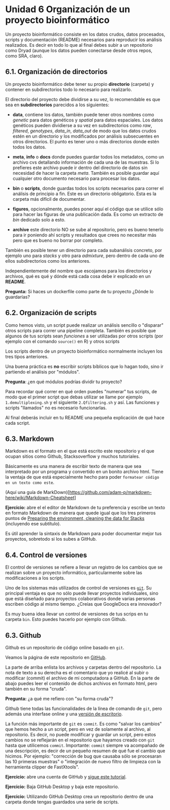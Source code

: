 # Unidad 6 Organización de un proyecto bioinformático 


Un proyecto bioinformático consiste en los datos crudos, datos procesados, scripts y documentación (README) necesarios para reproducir los análisis realizados. Es decir en todo lo que al final debes subir a un repositorio como Dryad (aunque los datos pueden conectarse desde otros repos, como SRA, claro). 


## 6.1. Organización de directorios 

Un proyecto bioinformático debe tener su propio **directorio** (carpeta) y contener en subdirectorios todo lo necesario para realizarlo.

El directorio del proyecto debe dividirse a su vez, lo recomendable es que sea en **subdirectorios** parecidos a los siguientes:

* **data**, contiene los datos, también puede tener otros nombres como *genetic* para datos genéticos y *spatial* para datos espaciales. Los datos genéticos pueden dividierse a su vez en subdirectorios como *raw*, *filtered*, *genotypes*, *data_in*, *data_out* de modo que los datos crudos estén en un directorio y los modificados por análisis subsecuentes en otros directorios. El punto es tener uno o más directorios donde estén todos los datos.  

* **meta**, **info** o **docs** donde puedes guardar todos los metadatos, como un archivo cvs detallando información de cada una de las muestras. Si lo prefieres este archivo puede ir dentro del directorio de datos sin necesidad de hacer la carpeta *meta*. También es posible guardar aquí cualquier otro documento necesario para procesar los datos.
  		
* **bin** o **scripts**, donde guardas todos los scripts necesarios para correr el análisis de principio a fin. Este es un directorio obligatorio. Esta es la carpeta más difícil de documentar.

* **figures**, opcionalmente, puedes poner aquí el código que se utilice sólo para hacer las figuras de una publicación dada. Es como un extracto de *bin* dedicado solo a esto.

* **archive** este directorio NO se sube al repositorio, pero es bueno tenerlo para ir poniendo ahí scripts y resultados que crees no necesitar más pero que es bueno no borrar por completo.

También es posible tener un directorio para cada subanálisis concreto, por ejemplo uno para *stacks* y otro para *admixture*, pero dentro de cada uno de ellos subdirectorios como los anteriores. 

Independientemente del nombre que escojamos para los directorios y archivos, qué es qué y dónde está cada cosa debe ir explicado en un **README**.

**Pregunta:** Si haces un dockerfile como parte de tu proyecto ¿Dónde lo guardarías?


## 6.2. Organización de scripts 
Como hemos visto, un script puede realizar un análisis sencillo o "disparar" otros scripts para correr una pipeline completa. También es posible que algunos de tus scripts sean *funciones* a ser utilizadas por otros scripts (por ejemplo con el comando `source()` en R) y otros scripts  

Los scripts dentro de un proyecto bioinformático normalmente incluyen los tres tipos anteriores. 

Una buena práctica es **no** escribir scripts bíblicos que lo hagan todo, sino ir partiendo el análisis por "módulos". 

**Pregunta**: ¿en qué módulos podrías dividir tu proyecto?

Para recordar qué correr en qué orden puedes "numerar" tus scripts, de modo que el primer script que debas utilizar se llame por ejemplo `1.demultiplexing.sh` y el siguiente `2.Qfiltering.sh` y así. Las funciones y scripts "llamados" no es necesario funcionarlas. 

Al final deberás incluir en tu README una pequeña explicación de qué hace cada script. 
		
## 6.3. Markdown 		

Markdown es el formato en el que está escrito este repositorio y el que ocupan sitios como Github, Stacksoverflow y muchos tutoriales. 

Básicamente es una manera de escribir texto de manera que sea interpretado por un programa y convertido en un bonito archivo html. Tiene la ventaja de que está especialmente hecho para poder `formatear código en un texto como este`.

(Aquí una guía de MarkDown)[https://github.com/adam-p/markdown-here/wiki/Markdown-Cheatsheet]

**Ejercicio:** abre el el editor de Markdown de tu preferencia y escribe un texto en formato Markdown de manera que quede igual que los tres primeros puntos de [Preparing the environment, cleaning the data for Stacks](http://catchenlab.life.illinois.edu/stacks/tut.php#prep) (incluyendo ese subtítulo). 

Es útil aprender la sintaxis de Markdown para poder documentar mejor tus proyectos, sobretodo si los subes a GitHub. 


## 6.4. Control de versiones 

El control de versiones se refiere a llevar un registro de los cambios que se realizan sobre un proyecto informático, particularmente sobre las modificaciones a los scripts.

Uno de los sistemas más utilizados de control de versiones es [`git`](https://git-scm.com/). Su principal ventaja es que no sólo puede llevar proyectos individuales, sino que está diseñado para proyectos colaborativos donde varias personas escriben código al mismo tiempo. ¿Creías que GoogleDocs era innovador? 

Es muy buena idea llevar un control de versiones de tus scrips en tu carpeta `bin`. Esto puedes hacerlo por ejemplo con Github.

## 6.3. Github

Github es un repositorio de código online basado en `git`. 

Veamos la página de este repositorio en [GitHub](https://github.com/AliciaMstt/BioinfInvRepro2016-II).

La parte de arriba enlista los archivos y carpetas dentro del repositorio. La nota de texto a su derecha es el comentario que yo realicé al subir o modificar (commit) el archivo de mi computadora a GitHub. En la parte de abajo puedes leer el contenido de dichos archivos en formato html, pero también en su forma "cruda".

**Pregunta:** ¿a qué me refiero con "su forma cruda"?

Github tiene todas las funcionalidades de la línea de comando de  `git`, pero además una interfase online y una [versión de escritorio](https://desktop.github.com/). 

La función más importante de `git` es `commit`. Es como "salvar los cambios" que hemos hecho a un script, pero en vez de solamente al archivo, al repositorio. Es decir, no puede modificar y guardar un script, pero estos cambios no se reflejarán en el repositorio que hayamos creado con `git` hasta que utilicemos `commit`. Importante: `commit` siempre va acompañado de una descripción, es decir de un pequeño resumen de qué fue el cambio que hicimos. Por ejemplo: "corrección de bug que causaba sólo se procesaran las 10 primeras muestras" o "integración de nuevo filtro de limpieza con la herramienta clipper de FastXtools". 


**Ejercicio:** abre una cuenta de GitHub y [sigue este tutorial](https://guides.github.com/activities/hello-world/). 

**Ejercicio:** Baja GitHub Desktop y baja este repositorio.

**Ejercicio:** Utilizando GitHub Desktop crea un repositorio dentro de una carpeta donde tengas guardados una serie de scripts.  